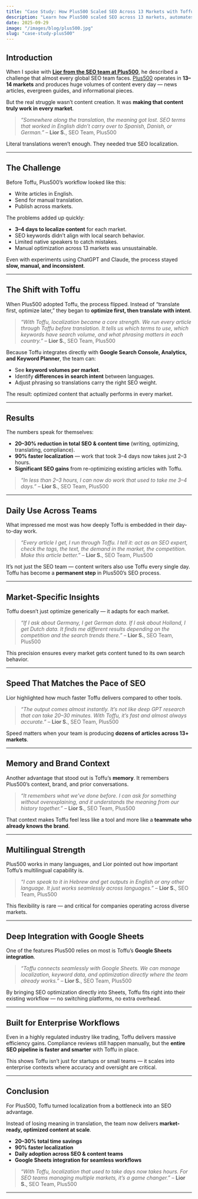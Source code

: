 ```yaml
---
title: "Case Study: How Plus500 Scaled SEO Across 13 Markets with Toffu"
description: "Learn how Plus500 scaled SEO across 13 markets, automates localization with AI, and scales content creation across markets."
date: 2025-09-29
image: "/images/blog/plus500.jpg"
slug: "case-study-plus500"
---
```


## Introduction

When I spoke with **[Lior from the SEO team at Plus500](https://www.linkedin.com/in/lior-schneider/)**, he described a challenge that almost every global SEO team faces. [Plus500](https://www.plus500.com/) operates in **13–14 markets** and produces huge volumes of content every day — news articles, evergreen guides, and informational pieces.

But the real struggle wasn’t content creation. It was **making that content truly work in every market**.

> *“Somewhere along the translation, the meaning got lost. SEO terms that worked in English didn’t carry over to Spanish, Danish, or German.”* – **Lior S.**, SEO Team, Plus500

Literal translations weren’t enough. They needed true SEO localization.

---

## The Challenge

Before Toffu, Plus500’s workflow looked like this:

- Write articles in English.  
- Send for manual translation.  
- Publish across markets.

The problems added up quickly:

- **3–4 days to localize content** for each market.  
- SEO keywords didn’t align with local search behavior.  
- Limited native speakers to catch mistakes.  
- Manual optimization across 13 markets was unsustainable.

Even with experiments using ChatGPT and Claude, the process stayed **slow, manual, and inconsistent**.

---

## The Shift with Toffu

When Plus500 adopted Toffu, the process flipped. Instead of “translate first, optimize later,” they began to **optimize first, then translate with intent**.

> *“With Toffu, localization became a core strength. We run every article through Toffu before translation. It tells us which terms to use, which keywords have search volume, and what phrasing matters in each country.”* – **Lior S.**, SEO Team, Plus500

Because Toffu integrates directly with **Google Search Console, Analytics, and Keyword Planner**, the team can:

- See **keyword volumes per market**.  
- Identify **differences in search intent** between languages.  
- Adjust phrasing so translations carry the right SEO weight.

The result: optimized content that actually performs in every market.

---

## Results

The numbers speak for themselves:

- **20–30% reduction in total SEO & content time** (writing, optimizing, translating, compliance).  
- **90% faster localization** — work that took 3–4 days now takes just 2–3 hours.  
- **Significant SEO gains** from re-optimizing existing articles with Toffu.

> *“In less than 2–3 hours, I can now do work that used to take me 3–4 days.”* – **Lior S.**, SEO Team, Plus500

---

## Daily Use Across Teams

What impressed me most was how deeply Toffu is embedded in their day-to-day work.

> *“Every article I get, I run through Toffu. I tell it: act as an SEO expert, check the tags, the text, the demand in the market, the competition. Make this article better.”* – **Lior S.**, SEO Team, Plus500

It’s not just the SEO team — content writers also use Toffu every single day. Toffu has become a **permanent step** in Plus500’s SEO process.

---

## Market-Specific Insights

Toffu doesn’t just optimize generically — it adapts for each market.

> *“If I ask about Germany, I get German data. If I ask about Holland, I get Dutch data. It finds me different results depending on the competition and the search trends there.”* – **Lior S.**, SEO Team, Plus500

This precision ensures every market gets content tuned to its own search behavior.

---

## Speed That Matches the Pace of SEO

Lior highlighted how much faster Toffu delivers compared to other tools.

> *“The output comes almost instantly. It’s not like deep GPT research that can take 20–30 minutes. With Toffu, it’s fast and almost always accurate.”* – **Lior S.**, SEO Team, Plus500

Speed matters when your team is producing **dozens of articles across 13+ markets**.

---

## Memory and Brand Context

Another advantage that stood out is Toffu’s **memory**. It remembers Plus500’s context, brand, and prior conversations.

> *“It remembers what we’ve done before. I can ask for something without overexplaining, and it understands the meaning from our history together.”* – **Lior S.**, SEO Team, Plus500

That context makes Toffu feel less like a tool and more like a **teammate who already knows the brand**.

---

## Multilingual Strength

Plus500 works in many languages, and Lior pointed out how important Toffu’s multilingual capability is.

> *“I can speak to it in Hebrew and get outputs in English or any other language. It just works seamlessly across languages.”* – **Lior S.**, SEO Team, Plus500

This flexibility is rare — and critical for companies operating across diverse markets.

---

## Deep Integration with Google Sheets

One of the features Plus500 relies on most is Toffu’s **Google Sheets integration**.

> *“Toffu connects seamlessly with Google Sheets. We can manage localization, keyword data, and optimization directly where the team already works.”* – **Lior S.**, SEO Team, Plus500

By bringing SEO optimization directly into Sheets, Toffu fits right into their existing workflow — no switching platforms, no extra overhead.

---

## Built for Enterprise Workflows

Even in a highly regulated industry like trading, Toffu delivers massive efficiency gains. Compliance reviews still happen manually, but the **entire SEO pipeline is faster and smarter** with Toffu in place.

This shows Toffu isn’t just for startups or small teams — it scales into enterprise contexts where accuracy and oversight are critical.

---

## Conclusion

For Plus500, Toffu turned localization from a bottleneck into an SEO advantage.

Instead of losing meaning in translation, the team now delivers **market-ready, optimized content at scale**.

- **20–30% total time savings**  
- **90% faster localization**  
- **Daily adoption across SEO & content teams**  
- **Google Sheets integration for seamless workflows**

> *“With Toffu, localization that used to take days now takes hours. For SEO teams managing multiple markets, it’s a game changer.”* – **Lior S.**, SEO Team, Plus500

---


